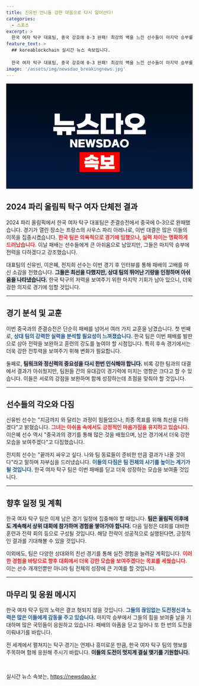 ```yaml
---
title: 신유빈 언니들 강한 마음으로 다시 일어선다!
categories:
  - 스포츠
excerpt: >
  한국 여자 탁구 대표팀, 중국 강호에 0-3 완패! 최강의 벽을 느낀 선수들이 마지막 승부를 위한 결의를 다졌습니다. 패배 속에서도 피어나는 희망과 각오, 인터뷰에서 확인하세요!
feature_text: >
  ## koreablockchain 실시간 뉴스 속보입니다.

  한국 여자 탁구 대표팀, 중국 강호에 0-3 완패! 최강의 벽을 느낀 선수들이 마지막 승부를 위한 결의를 다졌습니다. 패배 속에서도 피어나는 희망과 각오, 인터뷰에서 확인하세요!
image: '/assets/img/newsdao_breakingnews.jpg'
---
```


<p><img src="/assets/img/newsdao_breakingnews.jpg" alt="koreablockchain 속보" /></p>

<h2 data-ke-size="size26">2024 파리 올림픽 탁구 여자 단체전 결과</h2>

<p data-ke-size="size16">2024 파리 올림픽에서 한국 여자 탁구 대표팀은 준결승전에서 중국에 0-3으로 완패했습니다. 경기가 열린 장소는 프랑스의 사우스 파리 아레나로, 이번 대결은 많은 이들의 이목을 집중시켰습니다. <b><span style="color: #ee2323;">한국 팀은 의욕적으로 경기에 임했으나, 실력 차이는 명확하게 드러났습니다.</span></b> 이날 패배는 선수들에게 큰 아쉬움으로 남았지만, 그들은 마지막 승부에 전력을 다하겠다고 강조했습니다.</p>

<p data-ke-size="size16">대표팀의 신유빈, 이은혜, 전지희 선수는 이번 경기 후 인터뷰를 통해 패배의 고배를 마신 소감을 전했습니다. <b><span style="background-color: #21538527;">그들은 최선을 다했지만, 상대 팀의 뛰어난 기량을 인정하며 아쉬움을 나타냈습니다.</span></b> 한국 탁구의 저력을 보여주기 위한 마지막 기회가 남아 있으니, 더욱 강한 의지로 경기에 임할 것입니다.</p>

<hr>

<h2 data-ke-size="size26">경기 분석 및 교훈</h2>

<p data-ke-size="size16">이번 중국과의 준결승전은 단순히 패배를 넘어서 여러 가지 교훈을 남겼습니다. 첫 번째로, <b><span style="color: #1a5490;">상대 팀의 강력한 실력을 분석할 필요성이 느껴졌습니다.</span></b> 한국 팀은 이번 패배를 발판으로 삼아 전략을 보완하고 훈련의 강도를 높여야 할 시점입니다. 특히 후속 경기에서는 더욱 강한 전투력을 보여주기 위해 변화가 필요합니다.</p>

<p data-ke-size="size16">둘째로, <b><span style="background-color: #21538527;">팀워크와 정신력의 중요성을 다시 한번 인식해야 합니다.</span></b> 비록 강한 팀과의 대결에서 결과가 아쉬웠지만, 팀원들 간의 유대감이 경기력에 미치는 영향은 크다고 할 수 있습니다. 이들은 서로의 강점을 보완하며 함께 성장하는데 초점을 맞춰야 할 것입니다.</p>

<hr>

<h2 data-ke-size="size26">선수들의 각오와 다짐</h2>

<p data-ke-size="size16">신유빈 선수는 "지금까지 와 달리는 과정이 힘들었으나, 최종 목표를 위해 최선을 다하겠다"고 밝혔습니다. <b><span style="color: #ee2323;">그녀는 아쉬움 속에서도 긍정적인 마음가짐을 유지하고 있습니다.</span></b> 이은혜 선수 역시 "중국과의 경기를 통해 많은 것을 배웠으며, 남은 경기에서 더욱 강한 모습을 보여주겠다"고 다짐했습니다.</p>

<p data-ke-size="size16">전지희 선수는 "끝까지 싸우고 싶다. 나와 팀 동료들이 준비한 만큼 결과가 나올 것이다"라고 말하며 자부심을 드러냈습니다. <b><span style="color: #1a5490;">이들의 다짐은 팀 전체의 사기를 높이는 계기가 될 것입니다.</span></b> 한국 여자 탁구 팀은 이번 패배를 딛고 더욱 성장하는 모습을 보여줄 것입니다.</p>

<hr>

<h2 data-ke-size="size26">향후 일정 및 계획</h2>

<p data-ke-size="size16">한국 여자 탁구 팀은 이제 남은 경기 일정에 집중해야 할 때입니다. <b><span style="background-color: #21538527;">팀은 올림픽 이후에도 계속해서 상위 대회에 참가하며 경험을 쌓아가야 합니다.</span></b> 다음 일정은 대회를 대비한 훈련과 전략 회의 등으로 구성될 것입니다. 해당 전략이 성공적으로 실행된다면, 긍정적인 결과를 기대해볼 수 있을 것입니다.</p>

<p data-ke-size="size16">이외에도, 팀은 다양한 상대와의 친선 경기를 통해 실전 경험을 늘려갈 계획입니다. <b><span style="color: #ee2323;">이러한 경험을 바탕으로 향후 대회에서 더욱 강한 모습을 보여주겠다는 목표를 세웠습니다.</span></b> 이는 선수 개개인뿐만 아니라 팀 전체의 성장에 큰 기여를 할 것입니다.</p>

<hr>

<h2 data-ke-size="size26">마무리 및 응원 메시지</h2>

<p data-ke-size="size16">한국 여자 탁구 팀의 노력은 결코 헛되지 않을 것입니다. <b><span style="color: #1a5490;">그들의 끊임없는 도전정신과 노력은 많은 이들에게 감동을 주고 있습니다.</span></b> 마지막 승부에서 그들의 힘을 보여줄 날을 기대하며 많은 국민들이 응원하고 있습니다. 패배의 아픔을 딛고 일어나 또 한 번의 도전을 이뤄내기를 바랍니다.</p>

<p data-ke-size="size16">전 세계에서 펼쳐지는 탁구 경기는 언제나 흥미로운 만큼, 한국 여자 탁구 팀의 행보를 주목하며 함께 응원해 주시기 바랍니다. <b><span style="background-color: #21538527;">이들의 도전이 멋지게 결실 맺기를 기원합니다.</span></b></p>

<p data-ke-size="size16">&nbsp;</p>
실시간 뉴스 속보는, <a href="https://newsdao.kr" rel="dofollow">https://newsdao.kr</a>


